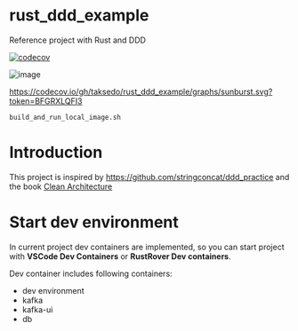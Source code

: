 # rust_ddd_example

Reference project with Rust and DDD

[![codecov](https://codecov.io/gh/taksedo/rust_ddd_example/graph/badge.svg?token=BFGRXLQFI3)](https://codecov.io/gh/taksedo/rust_ddd_example)

![image](https://codecov.io/gh/taksedo/rust_ddd_example/graphs/sunburst.svg?token=BFGRXLQFI3)

https://codecov.io/gh/taksedo/rust_ddd_example/graphs/sunburst.svg?token=BFGRXLQFI3

```
build_and_run_local_image.sh
```
# Introduction

This project is inspired by https://github.com/stringconcat/ddd_practice and the book [Clean Architecture](https://www.amazon.com/Clean-Architecture-Craftsmans-Software-Structure/dp/0134494164)

# Start dev environment

In current project dev containers are implemented, so you can start project with **VSCode Dev Containers** or **RustRover Dev containers**.

Dev container includes following containers:
+ dev environment
+ kafka
+ kafka-ui
+ db
